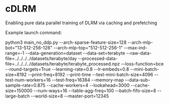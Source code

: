 # cDLRM

Enabling pure data parallel training of DLRM via caching and prefetching

Example launch command:

python3 main_no_ddp.py --arch-sparse-feature-size=128 --arch-mlp-bot="13-512-256-128" --arch-mlp-top="512-512-256-1" --max-ind-range=-1 --data-generation=dataset --data-set=terabyte --raw-data-file=../../../../datasets/terabyte/day --processed-data-file=../../../../datasets/terabyte/terabyte_processed.npz --loss-function=bce --round-targets=True --learning-rate=0.8 --lr-embeds=0.8 --mini-batch-size=8192 --print-freq=8192 --print-time --test-mini-batch-size=4096 --test-num-workers=16 --test-freq=16384 --memory-map --data-sub-sample-rate=0.875 --cache-workers=4 --lookahead=3000 --cache-size=150000 --num-ways=16 --table-agg-freq=100 --batch-fifo-size=8 --large-batch --world-size=8 --master-port=12345


